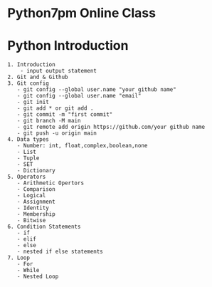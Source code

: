 # Python7pm Online Class

# Python Introduction

    1. Introduction
        - input output statement
    2. Git and & Github 
    3. Git config
       - git config --global user.name "your github name"
       - git config --global user.name "email"
       - git init
       - git add * or git add .
       - git commit -m "first commit"
       - git branch -M main
       - git remote add origin https://github.com/your github name
       - git push -u origin main
    4. Data types
       - Number: int, float,complex,boolean,none
       - List
       - Tuple
       - SET
       - Dictionary
    5. Operators
       - Arithmetic Opertors
       - Comparison
       - Logical 
       - Assignment 
       - Identity
       - Membership
       - Bitwise 
    6. Condition Statements 
       - if 
       - elif
       - else
       - nested if else statements
    7. Loop
       - For
       - While
       - Nested Loop






